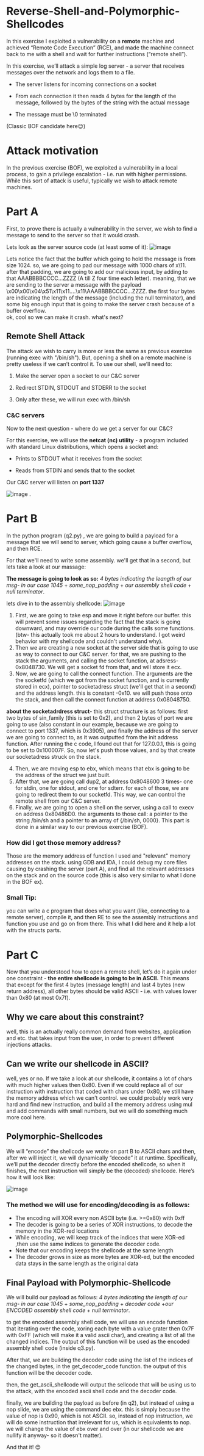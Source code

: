 # Reverse-Shell-and-Polymorphic-Shellcodes
In this exercise I exploited a vulnerability on a **remote** machine  and achieved “Remote Code Execution” (RCE), and made the machine  connect back to me with a shell and wait for further instructions (“remote shell”).

In this exercise, we’ll attack a simple log server - a server that receives messages over the network and logs them to a file.

-   The server listens for incoming connections on a socket
    
-   From each connection it then reads 4 bytes for the length of the message, followed by the bytes of the string with the actual message 
-   The message must be \0 terminated

(Classic BOF candidate here😉)

# Attack motivation 
In the previous exercise (BOF), we exploited a vulnerability in a local process, to gain a privilege escalation - i.e. run with higher permissions. While this sort of attack is useful, typically we wish to attack remote machines.

# Part A
First, to prove there is actually a vulnerability in the server, we wish to find a message to send to the server so that it would crash.

Lets look as the server source code (at least some of it):
![image](https://user-images.githubusercontent.com/112778430/190275268-7f6a88f1-79f4-4e9a-9e37-311f86d7d232.png)

Lets notice the fact that the buffer which  going to hold the message is from size 1024. so, we are going to pad our message with 1000 chars of x\11. after that padding, we are going to add our malicious input, by adding to that AAABBBBCCCC...ZZZZ (A till Z four time each letter). meaning, that we are sending to the server a message with the payload \x00\x00\x04\x51\x11\x11....\x11\AAABBBBCCCC...ZZZZ. the first four bytes are indicating the length of the message (including the null terminator), and some big enough input that is going to make the server crash because of a buffer overflow.  
ok, cool so we can make it crash. what's next? 

## **Remote Shell Attack**
The attack we wish to carry is more or less the same as previous exercise (running exec with "/bin/sh"). But, opening a shell on a remote machine is pretty useless if we can’t control it. To use our shell, we’ll need to:

1.  Make the server open a socket to our C&C server
    
2.  Redirect STDIN, STDOUT and STDERR to the socket
    
3.  Only after these, we will run exec with /bin/sh 

### C&C servers
Now to the next question - where do we get a server for our C&C?

For this exercise, we will use the **netcat (nc) utility** - a program included with standard Linux distributions, which opens a socket and:
 

-   Prints to STDOUT what it receives from the socket
    
-   Reads from STDIN and sends that to the socket

Our C&C server will listen on **port 1337**

![image](https://user-images.githubusercontent.com/112778430/190276355-218dc332-b04b-4247-8b93-d2e1b30b513a.png)
. 
# Part B
In the python program (q2.py) , we are going to build a payload for a message that we will send to server, which going cause a buffer overflow, and then RCE. 

For that we'll need to write some assembly. we'll get that in a second, but lets take a look at our massage: 

**The message is going to look as so:**
*4 bytes indicating the leangth of our msg- in our case 1045* + *some_nop_padding* + *our assembly shell code* + *null terminator*.

lets dive in to the assembly shellcode:
![image](https://user-images.githubusercontent.com/112778430/190277272-897d90a9-e2f1-4379-b823-24362f72bec7.png)


1. First, we are going to take esp and move it right before our buffer. this will prevent some issues regarding the fact that the stack is going downward, and may override our code during the calls some functions. (btw- this actually took me about 2 hours to understand. I got weird behavior with my shellcode and couldn't understand why).
2. Then we are creating a new socket at the server side that is going to use as way to connect to our C&C server. for that, we are pushing to the stack the arguments, and calling the socket function, at adsress-0x8048730. We will get a socket fd from that, and will store it ecx. 
3. Now, we are going to call the connect function. The arguments are the the socketfd (which we got from the socket function, and is currently stored in ecx), pointer to socketadress struct (we'll get that in a second) and the address length. this is constant -0x10. we will push those onto the stack, and then call the connect function at address 0x08048750.

**about the socketadrdress struct**- this struct structure is as follows: first two bytes of sin_family (this is set to 0x2), and then 2 bytes of port we are going to use (also constant in our example, because we are going to connect to port 1337, which is 0x3905), and finally the address of the server we are going to connect to, as it was outputted from the init address function. After running the c code, I found out that for 127.0.0.1, this is going to be set to 0x100007F. 
So, now let's push those values, and by that create our socketadress struck on the stack.

4. Then, we are moving esp to ebx, which means that ebx is going to be the address of the struct we just built. 
5. After that, we are going call dup2, at address 0x8048600 3 times- one for stdin, one for stdout, and one for sdterr. for each of those, we are going to redirect them to our socketfd. This way, we can control the remote shell from our C&C server.
6. Finally, we are going to open a shell on the server, using a call to execv on address 0x80486D0. the arguments to those call: a pointer to the string /bin/sh and a pointer to an array of {/bin/sh, 0000}. This part is done in a similar way to our previous exercise (BOF). 

### How did I got those memory address? 
Those are the memory address of function I used and "relevant" memory addresses on the stack. 
using GDB and IDA, I could debug my core files causing by crashing the server (part A), and find all the relevant addresses on the stack and on the source code (this is also very similar to what I done in the BOF ex). 

### Small Tip:
you can write a c program that does what you want (like, connecting to a remote server), compile it, and then RE to see the assembly instructions and function you use and go on from there. This what I did here and it help a lot with the structs parts. 


# Part C
Now that you understood how to open a remote shell, let’s do it again under one constraint - **the entire shellcode is going to be in ASCII.** This means that except for the first 4 bytes (message length) and last 4 bytes (new return address), all other bytes should be valid ASCII - i.e. with values lower than 0x80 (at most 0x7f).

## Why we care about this constraint?
well, this is an actually really common demand from websites, application and etc. that takes input from the user, in order to prevent different injections attacks. 

## Can we write our shellcode in ASCII?
well, yes or no. If we take a look at our shellcode, it contains a lot of chars with much higher values then 0x80. Even if we could replace all of our instruction with instruction that coded with chars under 0x80, we still have the memory address which we can't control. we could probably work very hard and find new instruction, and build all the memory address using mul and add commands with small numbers, but we will do something much more cool here.  

## Polymorphic-Shellcodes
We will “encode” the shellcode we wrote on part B to ASCII chars and then, after we will inject it, we will dynamically “decode” it at runtime. Specifically, we’ll put the decoder directly before the encoded shellcode, so when it finishes, the next instruction will simply be the (decoded) shellcode. Here’s how it will look like:


![image](https://user-images.githubusercontent.com/112778430/190828149-4094721d-ba79-4fc1-825f-239f058f4ff0.png)


### The method we will use for encoding/decoding is as follows:

-   The encoding will XOR every non ASCII byte (i.e. >=0x80) with 0xff
-   The decoder is going to be a series of XOR instructions, to decode the memory in the XOR-red locations
   -   While encoding, we will keep track of the indices that were XOR-ed ,then use the same indices to generate the decoder code.
-   Note that our encoding keeps the shellcode at the same length
-   The decoder grows in size as more bytes are XOR-ed, but the encoded data stays in the same length as the original data

## Final Payload with Polymorphic-Shellcode
We will build our payload as follows:
*4 bytes indicating the length of our msg- in our case 1045* + *some_nop_padding* + *decoder code* +*our ENCODED assembly shell code* + *null terminator*.

to get the encoded assembly shell code, we will use an encode function that iterating over the code, xoring each byte with a value grater then 0x7F with 0xFF (which will make it a valid ascii char), and creating a list of all the changed indices. 
The output of this function will be used as the encoded assembly shell code (inside q3.py). 

After that, we are building the decoder code using the list of the indices of the changed bytes, in the get_decoder_code function. the output of this function will be the decoder code. 

then, the get_ascii_shellcode will output the sellcode that will be using us to the attack, with the encoded ascii shell code and the decoder code. 

finally, we are building the payload as before (in q2), but instead of using a nop slide, we are using the command dec ebx. this is simply because the value of nop is 0x90, which is not ASCII.
so, instead of nop instruction, we will do some instruction that irrelevant for us, which is equivalents to nop. we will change the value of ebx over and over (in our shellcode we are nullify it anyway- so it doesn't matter).

And that it! 😊


